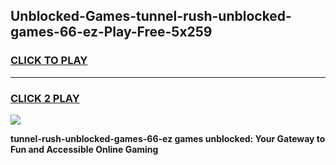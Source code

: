 
## Unblocked-Games-tunnel-rush-unblocked-games-66-ez-Play-Free-5x259
<h3>
<a href="https://premium76.site?title=tunnel-rush-unblocked-games-66-ez&ref=10A">CLICK TO PLAY</a></h3>
<hr>

<h3>
<a href="https://premium76.site?title=tunnel-rush-unblocked-games-66-ez&ref=10A">CLICK 2 PLAY</a>
  
</h3>

<a href="https://premium76.site?title=tunnel-rush-unblocked-games-66-ez&ref=10A"><img src="https://clearcache.store/games.png"></a>


**tunnel-rush-unblocked-games-66-ez games unblocked: Your Gateway to Fun and Accessible Online Gaming**
